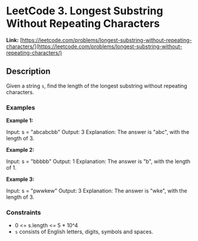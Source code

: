 # LeetCode 3. Longest Substring Without Repeating Characters

**Link:** [https://leetcode.com/problems/longest-substring-without-repeating-characters/](https://leetcode.com/problems/longest-substring-without-repeating-characters/)

## Description

Given a string `s`, find the length of the longest substring without repeating characters.

### Examples

**Example 1:**

Input: s = "abcabcbb"
Output: 3
Explanation: The answer is "abc", with the length of 3.

**Example 2:**

Input: s = "bbbbb"
Output: 1
Explanation: The answer is "b", with the length of 1.

**Example 3:**

Input: s = "pwwkew"
Output: 3
Explanation: The answer is "wke", with the length of 3.

### Constraints

- 0 <= s.length <= 5 * 10^4
- `s` consists of English letters, digits, symbols and spaces.
